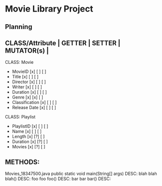 # Movie Library Project

## Planning

   CLASS/Attribute | GETTER | SETTER | MUTATOR(s) |
-----------------------------------------------------
CLASS: Movie
 - MovieID             [x]      [ ]       [ ]
 - Title               [x]      [ ]       [ ]
 - Director            [x]      [ ]       [ ]
 - Writer              [x]      [ ]       [ ]
 - Duration            [x]      [ ]       [ ]
 - Genre               [x]      [x]       [ ]
 - Classification      [x]      [ ]       [ ]
 - Release Date        [x]      [ ]       [ ]

CLASS: Playlist
 - PlaylistID          [x]      [ ]       [ ]
 - Name                [x]      [ ]       [ ]
 - Length              [x]      [?]       [ ]
 - Duration            [x]      [?]       [ ]
 - Movies              [x]      [?]       [ ]


METHODS:
---------
Movies_18347500.java
  public static void main(String[] args)
    DESC:
  blah blah blah()
    DESC:
  foo foo foo()
    DESC:
  bar bar bar()
    DESC:
